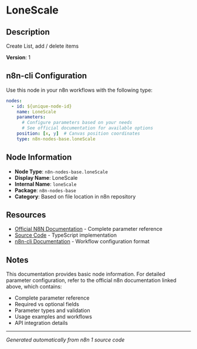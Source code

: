# LoneScale

## Description

Create List, add / delete items

**Version**: 1

## n8n-cli Configuration

Use this node in your n8n workflows with the following type:

```yaml
nodes:
  - id: ${unique-node-id}
    name: LoneScale
    parameters:
      # Configure parameters based on your needs
      # See official documentation for available options
    position: [x, y]  # Canvas position coordinates
    type: n8n-nodes-base.loneScale
```

## Node Information

- **Node Type**: `n8n-nodes-base.loneScale`
- **Display Name**: LoneScale
- **Internal Name**: `loneScale`
- **Package**: `n8n-nodes-base`
- **Category**: Based on file location in n8n repository

## Resources

- [Official N8N Documentation](https://docs.n8n.io/integrations/builtin/app-nodes/n8n-nodes-base.lonescale/) - Complete parameter reference
- [Source Code](https://github.com/n8n-io/n8n/blob/master/packages/nodes-base/nodes/LoneScale/LoneScale.node.ts) - TypeScript implementation
- [n8n-cli Documentation](https://github.com/edenreich/n8n-cli) - Workflow configuration format

## Notes

This documentation provides basic node information. For detailed parameter configuration, 
refer to the official n8n documentation linked above, which contains:

- Complete parameter reference
- Required vs optional fields
- Parameter types and validation
- Usage examples and workflows
- API integration details

---
*Generated automatically from n8n 1 source code*
